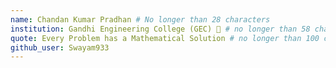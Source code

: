 ```yaml
---
name: Chandan Kumar Pradhan # No longer than 28 characters
institution: Gandhi Engineering College (GEC) 🚩 # no longer than 58 characters
quote: Every Problem has a Mathematical Solution # no longer than 100 characters, avoid using quotes(") to guarantee the format remains the same.
github_user: Swayam933
---
```

